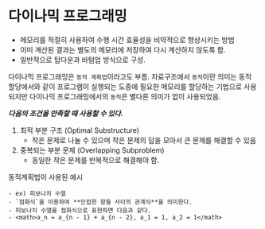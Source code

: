 # 다이나믹 프로그래밍

- 메모리를 적절히 사용하여 수행 시간 효율성을 비약적으로 향상시키는 방법
- 이미 계산된 결과는 별도의 메모리에 저장하여 다시 계산하지 않도록 함.
- 일반적으로 탑다운과 바텀업 방식으로 구성.

다이나믹 프로그래밍은 `동적 계획법`이라고도 부름. 자료구조에서 `동적`이란 의미는 동적 할당에서와 같이 프로그램이 실행되는 도중에 필요한 메모리를 할당하는 기법으로 사용되지만 다이나믹 프로그래밍에서의 `동적`은 별다른 의미가 없이 사용되었음.

***다음의 조건을 만족할 때 사용할 수 있다.***
1. 최적 부분 구조 (Optimal Substructure)
    - 작은 문제로 나눌 수 있으며 작은 문제의 답을 모아서 큰 문제를 해결할 수 있음
2. 중복되는 부분 문제 (Overlapping Subproblem)
    - 동일한 작은 문제를 반복적으로 해결해야 함.

동적계획법이 사용된 예시

    - ex) 피보나치 수열
    - `점화식`을 이용하여 **인접한 항들 사이의 관계식**을 의미한다.
    - 피보나치 수열을 점화식으로 표현하면 다음과 같다.
    - <math>a_n = a_{n - 1} + a_{n - 2}, a_1 = 1, a_2 = 1</math>